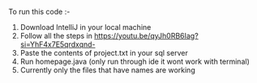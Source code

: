 To run this code :-

1) Download IntelliJ in your local machine
2) Follow all the steps in https://youtu.be/qyJh0RB6Iag?si=YhF4x7E5qrdxqnd-
3) Paste the contents of project.txt in your sql server
4) Run homepage.java (only run through ide it wont work with terminal)
5) Currently only the files that have names are working
